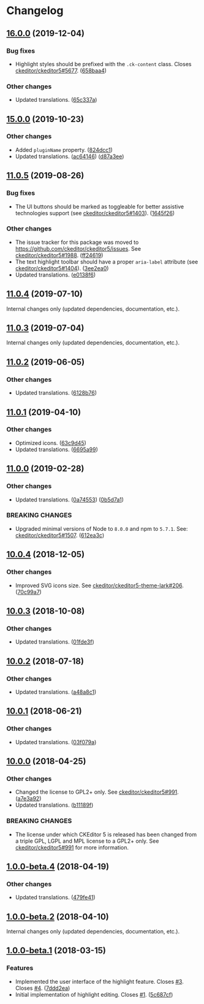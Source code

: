 Changelog
=========

## [16.0.0](https://github.com/ckeditor/ckeditor5-highlight/compare/v15.0.0...v16.0.0) (2019-12-04)

### Bug fixes

* Highlight styles should be prefixed with the `.ck-content` class. Closes [ckeditor/ckeditor5#5677](https://github.com/ckeditor/ckeditor5/issues/5677). ([658baa4](https://github.com/ckeditor/ckeditor5-highlight/commit/658baa4))

### Other changes

* Updated translations. ([65c337a](https://github.com/ckeditor/ckeditor5-highlight/commit/65c337a))


## [15.0.0](https://github.com/ckeditor/ckeditor5-highlight/compare/v11.0.5...v15.0.0) (2019-10-23)

### Other changes

* Added `pluginName` property. ([824dcc1](https://github.com/ckeditor/ckeditor5-highlight/commit/824dcc1))
* Updated translations. ([ac64146](https://github.com/ckeditor/ckeditor5-highlight/commit/ac64146)) ([d87a3ee](https://github.com/ckeditor/ckeditor5-highlight/commit/d87a3ee))


## [11.0.5](https://github.com/ckeditor/ckeditor5-highlight/compare/v11.0.4...v11.0.5) (2019-08-26)

### Bug fixes

* The UI buttons should be marked as toggleable for better assistive technologies support (see [ckeditor/ckeditor5#1403](https://github.com/ckeditor/ckeditor5/issues/1403)). ([1645f26](https://github.com/ckeditor/ckeditor5-highlight/commit/1645f26))

### Other changes

* The issue tracker for this package was moved to https://github.com/ckeditor/ckeditor5/issues. See [ckeditor/ckeditor5#1988](https://github.com/ckeditor/ckeditor5/issues/1988). ([ff24619](https://github.com/ckeditor/ckeditor5-highlight/commit/ff24619))
* The text highlight toolbar should have a proper `aria-label` attribute (see [ckeditor/ckeditor5#1404](https://github.com/ckeditor/ckeditor5/issues/1404)). ([3ee2ea0](https://github.com/ckeditor/ckeditor5-highlight/commit/3ee2ea0))
* Updated translations. ([e0138f6](https://github.com/ckeditor/ckeditor5-highlight/commit/e0138f6))


## [11.0.4](https://github.com/ckeditor/ckeditor5-highlight/compare/v11.0.3...v11.0.4) (2019-07-10)

Internal changes only (updated dependencies, documentation, etc.).


## [11.0.3](https://github.com/ckeditor/ckeditor5-highlight/compare/v11.0.2...v11.0.3) (2019-07-04)

Internal changes only (updated dependencies, documentation, etc.).


## [11.0.2](https://github.com/ckeditor/ckeditor5-highlight/compare/v11.0.1...v11.0.2) (2019-06-05)

### Other changes

* Updated translations. ([6128b76](https://github.com/ckeditor/ckeditor5-highlight/commit/6128b76))


## [11.0.1](https://github.com/ckeditor/ckeditor5-highlight/compare/v11.0.0...v11.0.1) (2019-04-10)

### Other changes

* Optimized icons. ([63c9d45](https://github.com/ckeditor/ckeditor5-highlight/commit/63c9d45))
* Updated translations. ([6695a99](https://github.com/ckeditor/ckeditor5-highlight/commit/6695a99))


## [11.0.0](https://github.com/ckeditor/ckeditor5-highlight/compare/v10.0.4...v11.0.0) (2019-02-28)

### Other changes

* Updated translations. ([0a74553](https://github.com/ckeditor/ckeditor5-highlight/commit/0a74553)) ([0b5d7a1](https://github.com/ckeditor/ckeditor5-highlight/commit/0b5d7a1))

### BREAKING CHANGES

* Upgraded minimal versions of Node to `8.0.0` and npm to `5.7.1`. See: [ckeditor/ckeditor5#1507](https://github.com/ckeditor/ckeditor5/issues/1507). ([612ea3c](https://github.com/ckeditor/ckeditor5-cloud-services/commit/612ea3c))


## [10.0.4](https://github.com/ckeditor/ckeditor5-highlight/compare/v10.0.3...v10.0.4) (2018-12-05)

### Other changes

* Improved SVG icons size. See [ckeditor/ckeditor5-theme-lark#206](https://github.com/ckeditor/ckeditor5-theme-lark/issues/206). ([70c99a7](https://github.com/ckeditor/ckeditor5-highlight/commit/70c99a7))


## [10.0.3](https://github.com/ckeditor/ckeditor5-highlight/compare/v10.0.2...v10.0.3) (2018-10-08)

### Other changes

* Updated translations. ([01fde3f](https://github.com/ckeditor/ckeditor5-highlight/commit/01fde3f))


## [10.0.2](https://github.com/ckeditor/ckeditor5-highlight/compare/v10.0.1...v10.0.2) (2018-07-18)

### Other changes

* Updated translations. ([a48a8c1](https://github.com/ckeditor/ckeditor5-highlight/commit/a48a8c1))


## [10.0.1](https://github.com/ckeditor/ckeditor5-highlight/compare/v10.0.0...v10.0.1) (2018-06-21)

### Other changes

* Updated translations. ([03f079a](https://github.com/ckeditor/ckeditor5-highlight/commit/03f079a))


## [10.0.0](https://github.com/ckeditor/ckeditor5-highlight/compare/v1.0.0-beta.4...v10.0.0) (2018-04-25)

### Other changes

* Changed the license to GPL2+ only. See [ckeditor/ckeditor5#991](https://github.com/ckeditor/ckeditor5/issues/991). ([a7e3a92](https://github.com/ckeditor/ckeditor5-highlight/commit/a7e3a92))
* Updated translations. ([b11189f](https://github.com/ckeditor/ckeditor5-highlight/commit/b11189f))

### BREAKING CHANGES

* The license under which CKEditor 5 is released has been changed from a triple GPL, LGPL and MPL license to a GPL2+ only. See [ckeditor/ckeditor5#991](https://github.com/ckeditor/ckeditor5/issues/991) for more information.


## [1.0.0-beta.4](https://github.com/ckeditor/ckeditor5-highlight/compare/v1.0.0-beta.2...v1.0.0-beta.4) (2018-04-19)

### Other changes

* Updated translations. ([479fe41](https://github.com/ckeditor/ckeditor5-highlight/commit/479fe41))


## [1.0.0-beta.2](https://github.com/ckeditor/ckeditor5-highlight/compare/v1.0.0-beta.1...v1.0.0-beta.2) (2018-04-10)

Internal changes only (updated dependencies, documentation, etc.).


## [1.0.0-beta.1](https://github.com/ckeditor/ckeditor5-highlight/compare/v0.0.1...v1.0.0-beta.1) (2018-03-15)

### Features

* Implemented the user interface of the highlight feature. Closes [#3](https://github.com/ckeditor/ckeditor5-highlight/issues/3). Closes [#4](https://github.com/ckeditor/ckeditor5-highlight/issues/4). ([7ddd2ea](https://github.com/ckeditor/ckeditor5-highlight/commit/7ddd2ea))
* Initial implementation of highlight editing. Closes [#1](https://github.com/ckeditor/ckeditor5-highlight/issues/1). ([5c687cf](https://github.com/ckeditor/ckeditor5-highlight/commit/5c687cf))
